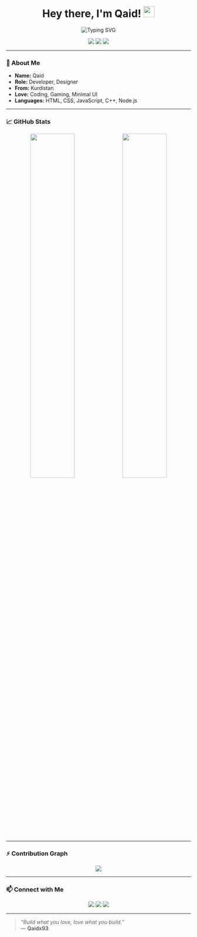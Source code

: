 <h1 align="center">
  Hey there, I'm Qaid!
  <img src="https://media.giphy.com/media/hvRJCLFzcasrR4ia7z/giphy.gif" width="30"/>
</h1>

<p align="center">
  <img src="https://readme-typing-svg.herokuapp.com?font=Fira+Code&size=24&duration=3000&pause=1000&center=true&vCenter=true&color=00F7FF&width=435&lines=Web+Developer;UI%2FUX+Designer;Coding+is+Love;Open+Source+Contributor" alt="Typing SVG" />
</p>

<p align="center">
  <img src="https://komarev.com/ghpvc/?username=Qaidx93&label=VISITORS&color=0bf&style=flat-square"/>
  <img src="https://img.shields.io/github/followers/Qaidx93?label=Followers&style=social"/>
  <img src="https://img.shields.io/github/stars/Qaidx93?label=Stars&style=social"/>
</p>

---

### 🚀 About Me

- **Name:** Qaid  
- **Role:** Developer, Designer  
- **From:** Kurdistan  
- **Love:** Coding, Gaming, Minimal UI  
- **Languages:** HTML, CSS, JavaScript, C++, Node.js  

---

### 📈 GitHub Stats

<div align="center">
  <img src="https://github-readme-stats.vercel.app/api?username=Qaidx93&show_icons=true&theme=tokyonight&hide_border=true&border_radius=10" width="49%" />
  <img src="https://github-readme-stats.vercel.app/api/top-langs/?username=Qaidx93&layout=compact&theme=tokyonight&hide_border=true&border_radius=10" width="49%" />
</div>

---

### ⚡ Contribution Graph

<p align="center">
  <img src="https://github-readme-activity-graph.vercel.app/graph?username=Qaidx93&theme=github-compact&hide_border=true" />
</p>

---

### 📫 Connect with Me

<p align="center">
  <a href="https://discord.com/users/yourdiscordid"><img src="https://img.shields.io/badge/Discord-%237289DA.svg?style=for-the-badge&logo=discord&logoColor=white"/></a>
  <a href="https://t.me/yourusername"><img src="https://img.shields.io/badge/Telegram-2CA5E0?style=for-the-badge&logo=telegram&logoColor=white"/></a>
  <a href="mailto:yourmail@gmail.com"><img src="https://img.shields.io/badge/Email-D14836?style=for-the-badge&logo=gmail&logoColor=white"/></a>
</p>

---

> _“Build what you love, love what you build.”_  
> — **Qaidx93**
